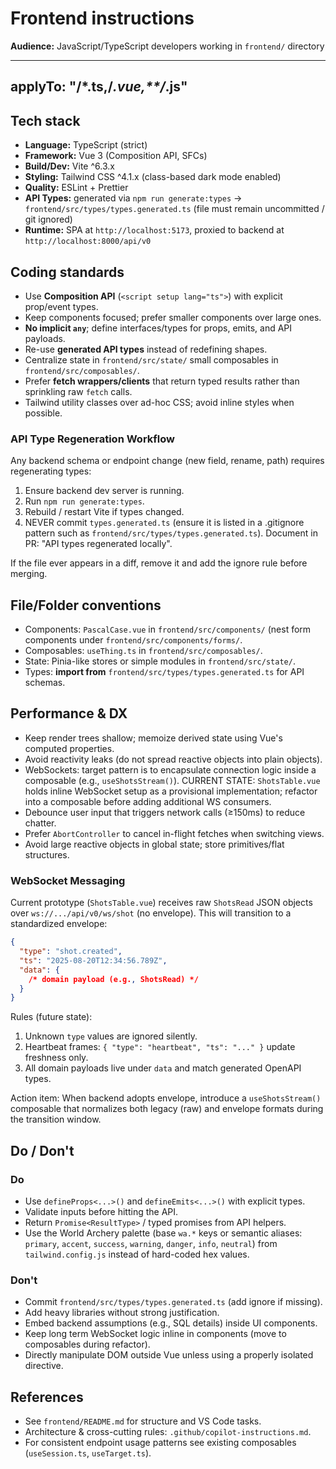 # Frontend instructions

**Audience:** JavaScript/TypeScript developers working in `frontend/` directory

---
applyTo: "**/*.ts,**/*.vue,**/*.js"
---

## Tech stack

- **Language:** TypeScript (strict)
- **Framework:** Vue 3 (Composition API, SFCs)
- **Build/Dev:** Vite ^6.3.x
- **Styling:** Tailwind CSS ^4.1.x (class-based dark mode enabled)
- **Quality:** ESLint + Prettier
- **API Types:** generated via `npm run generate:types` -> `frontend/src/types/types.generated.ts` (file must remain uncommitted / git ignored)
- **Runtime:** SPA at `http://localhost:5173`, proxied to backend at `http://localhost:8000/api/v0`

## Coding standards

- Use **Composition API** (`<script setup lang="ts">`) with explicit prop/event types.
- Keep components focused; prefer smaller components over large ones.
- **No implicit `any`**; define interfaces/types for props, emits, and API payloads.
- Re-use **generated API types** instead of redefining shapes.
- Centralize state in `frontend/src/state/` small composables in `frontend/src/composables/`.
- Prefer **fetch wrappers/clients** that return typed results rather than sprinkling raw `fetch` calls.
- Tailwind utility classes over ad-hoc CSS; avoid inline styles when possible.

### API Type Regeneration Workflow

Any backend schema or endpoint change (new field, rename, path) requires regenerating types:

1. Ensure backend dev server is running.
2. Run `npm run generate:types`.
3. Rebuild / restart Vite if types changed.
4. NEVER commit `types.generated.ts` (ensure it is listed in a .gitignore pattern such as `frontend/src/types/types.generated.ts`). Document in PR: "API types regenerated locally".

If the file ever appears in a diff, remove it and add the ignore rule before merging.

## File/Folder conventions

- Components: `PascalCase.vue` in `frontend/src/components/` (nest form components under `frontend/src/components/forms/`.
- Composables: `useThing.ts` in `frontend/src/composables/`.
- State: Pinia-like stores or simple modules in `frontend/src/state/`.
- Types: **import from** `frontend/src/types/types.generated.ts` for API schemas.

## Performance & DX

- Keep render trees shallow; memoize derived state using Vue's computed properties.
- Avoid reactivity leaks (do not spread reactive objects into plain objects).
- WebSockets: target pattern is to encapsulate connection logic inside a composable (e.g., `useShotsStream()`). CURRENT STATE: `ShotsTable.vue` holds inline WebSocket setup as a provisional implementation; refactor into a composable before adding additional WS consumers.
- Debounce user input that triggers network calls (≥150ms) to reduce chatter.
- Prefer `AbortController` to cancel in-flight fetches when switching views.
- Avoid large reactive objects in global state; store primitives/flat structures.

### WebSocket Messaging

Current prototype (`ShotsTable.vue`) receives raw `ShotsRead` JSON objects over `ws://.../api/v0/ws/shot` (no envelope). This will transition to a standardized envelope:

```json
{
  "type": "shot.created",
  "ts": "2025-08-20T12:34:56.789Z",
  "data": {
    /* domain payload (e.g., ShotsRead) */
  }
}
```

Rules (future state):

1. Unknown `type` values are ignored silently.
2. Heartbeat frames: `{ "type": "heartbeat", "ts": "..." }` update freshness only.
3. All domain payloads live under `data` and match generated OpenAPI types.

Action item: When backend adopts envelope, introduce a `useShotsStream()` composable that normalizes both legacy (raw) and envelope formats during the transition window.

## Do / Don't

### Do

- Use `defineProps<...>()` and `defineEmits<...>()` with explicit types.
- Validate inputs before hitting the API.
- Return `Promise<ResultType>` / typed promises from API helpers.
- Use the World Archery palette (base `wa.*` keys or semantic aliases: `primary`, `accent`, `success`, `warning`, `danger`, `info`, `neutral`) from `tailwind.config.js` instead of hard-coded hex values.

### Don't

- Commit `frontend/src/types/types.generated.ts` (add ignore if missing).
- Add heavy libraries without strong justification.
- Embed backend assumptions (e.g., SQL details) inside UI components.
- Keep long term WebSocket logic inline in components (move to composables during refactor).
- Directly manipulate DOM outside Vue unless using a properly isolated directive.

## References

- See `frontend/README.md` for structure and VS Code tasks.
- Architecture & cross-cutting rules: `.github/copilot-instructions.md`.
- For consistent endpoint usage patterns see existing composables (`useSession.ts`, `useTarget.ts`).
